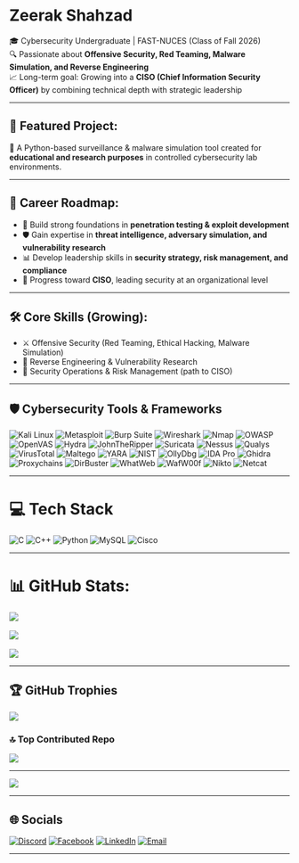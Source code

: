 
 # **Zeerak Shahzad**  
🎓 Cybersecurity Undergraduate | FAST-NUCES (Class of Fall 2026)  
🔍 Passionate about **Offensive Security, Red Teaming, Malware Simulation, and Reverse Engineering**  
📈 Long-term goal: Growing into a **CISO (Chief Information Security Officer)** by combining technical depth with strategic leadership  

---

## 🚀 Featured Project:  
  🐍 A Python-based surveillance & malware simulation tool created for **educational and research purposes** in controlled cybersecurity lab environments.  

---

## 🎯 Career Roadmap:
- 🔐 Build strong foundations in **penetration testing & exploit development**  
- 🛡️ Gain expertise in **threat intelligence, adversary simulation, and vulnerability research**  
- 📊 Develop leadership skills in **security strategy, risk management, and compliance**  
- 🎯 Progress toward **CISO**, leading security at an organizational level  

---

## 🛠️ Core Skills (Growing):
- ⚔️ Offensive Security (Red Teaming, Ethical Hacking, Malware Simulation)  
- 🔎 Reverse Engineering & Vulnerability Research  
- 🏢 Security Operations & Risk Management (path to CISO)  

---


## 🛡️ Cybersecurity Tools & Frameworks  

![Kali Linux](https://img.shields.io/badge/Kali%20Linux-268BEE?style=for-the-badge&logo=kalilinux&logoColor=white)
![Metasploit](https://img.shields.io/badge/Metasploit-1F2937?style=for-the-badge&logo=metasploit&logoColor=white)
![Burp Suite](https://img.shields.io/badge/Burp%20Suite-FF6F00?style=for-the-badge&logo=burpsuite&logoColor=white)
![Wireshark](https://img.shields.io/badge/Wireshark-1679A7?style=for-the-badge&logo=wireshark&logoColor=white)
![Nmap](https://img.shields.io/badge/Nmap-2C2C2C?style=for-the-badge&logo=nmap&logoColor=white)
![OWASP](https://img.shields.io/badge/OWASP-000000?style=for-the-badge&logo=owasp&logoColor=white)
![OpenVAS](https://img.shields.io/badge/OpenVAS-3BAE2C?style=for-the-badge&logo=openvas&logoColor=white)
![Hydra](https://img.shields.io/badge/Hydra-00A36C?style=for-the-badge&logo=hydra&logoColor=white)
![JohnTheRipper](https://img.shields.io/badge/John%20The%20Ripper-4A4A4A?style=for-the-badge&logo=jtr&logoColor=white)
![Suricata](https://img.shields.io/badge/Suricata-E64A19?style=for-the-badge&logo=suricata&logoColor=white)
![Nessus](https://img.shields.io/badge/Nessus-00B2FF?style=for-the-badge&logo=nessus&logoColor=white)
![Qualys](https://img.shields.io/badge/Qualys-ED1C24?style=for-the-badge&logo=qualys&logoColor=white)
![VirusTotal](https://img.shields.io/badge/VirusTotal-394EFF?style=for-the-badge&logo=virustotal&logoColor=white)
![Maltego](https://img.shields.io/badge/Maltego-2E2E2E?style=for-the-badge&logo=maltego&logoColor=white)
![YARA](https://img.shields.io/badge/YARA-CC0000?style=for-the-badge&logo=yara&logoColor=white)
![NIST](https://img.shields.io/badge/NIST-000000?style=for-the-badge&logo=nist&logoColor=white)
![OllyDbg](https://img.shields.io/badge/OllyDbg-6E4C4C?style=for-the-badge&logo=ollydbg&logoColor=white)
![IDA Pro](https://img.shields.io/badge/IDA%20Pro-8E7CC3?style=for-the-badge&logo=idapro&logoColor=white)
![Ghidra](https://img.shields.io/badge/Ghidra-FF0000?style=for-the-badge&logo=ghidra&logoColor=white)
![Proxychains](https://img.shields.io/badge/Proxychains-4B4B4B?style=for-the-badge&logo=proxychains&logoColor=white)
![DirBuster](https://img.shields.io/badge/DirBuster-1E90FF?style=for-the-badge&logo=dirbuster&logoColor=white)
![WhatWeb](https://img.shields.io/badge/WhatWeb-4B0082?style=for-the-badge&logo=whatweb&logoColor=white)
![WafW00f](https://img.shields.io/badge/WafW00f-800080?style=for-the-badge&logo=wafw00f&logoColor=white)
![Nikto](https://img.shields.io/badge/Nikto-FF4500?style=for-the-badge&logo=nikto&logoColor=white)
![Netcat](https://img.shields.io/badge/Netcat-006666?style=for-the-badge&logo=netcat&logoColor=white)

---

# 💻 Tech Stack
![C](https://img.shields.io/badge/c-%2300599C.svg?style=for-the-badge&logo=c&logoColor=white) 
![C++](https://img.shields.io/badge/c++-%2300599C.svg?style=for-the-badge&logo=c%2B%2B&logoColor=white) 
![Python](https://img.shields.io/badge/python-3670A0?style=for-the-badge&logo=python&logoColor=ffdd54) 
![MySQL](https://img.shields.io/badge/mysql-4479A1.svg?style=for-the-badge&logo=mysql&logoColor=white) 
![Cisco](https://img.shields.io/badge/cisco-%23049fd9.svg?style=for-the-badge&logo=cisco&logoColor=black)
  
---

# 📊 GitHub Stats:
![](https://github-readme-stats.vercel.app/api?username=gustav1814&theme=nightowl&hide_border=false&include_all_commits=false&count_private=false)<br/>  
![](https://nirzak-streak-stats.vercel.app/?user=gustav1814&theme=nightowl&hide_border=false)<br/>  
![](https://github-readme-stats.vercel.app/api/top-langs/?username=gustav1814&theme=nightowl&hide_border=false&include_all_commits=false&count_private=false&layout=compact)  

---

## 🏆 GitHub Trophies
![](https://github-profile-trophy.vercel.app/?username=gustav1814&theme=radical&no-frame=false&no-bg=true&margin-w=4)  

### 🔝 Top Contributed Repo
![](https://github-contributor-stats.vercel.app/api?username=gustav1814&limit=5&theme=github_dark&combine_all_yearly_contributions=true)  

---

[![](https://visitcount.itsvg.in/api?id=gustav1814&icon=0&color=4)](https://visitcount.itsvg.in)

---
## 🌐 Socials
[![Discord](https://img.shields.io/badge/Discord-%237289DA.svg?style=for-the-badge&logo=discord&logoColor=white)](https://discord.gg/gustav__1814) 
[![Facebook](https://img.shields.io/badge/Facebook-%231877F2.svg?style=for-the-badge&logo=Facebook&logoColor=white)](https://facebook.com/gustav1814) 
[![LinkedIn](https://img.shields.io/badge/LinkedIn-%230077B5.svg?style=for-the-badge&logo=linkedin&logoColor=white)](https://linkedin.com/in/zeerak-shahzad-1001b8376) 
[![Email](https://img.shields.io/badge/Email-D14836?style=for-the-badge&logo=gmail&logoColor=white)](mailto:zeerak.shahzad2000@outlook.com)  

---


